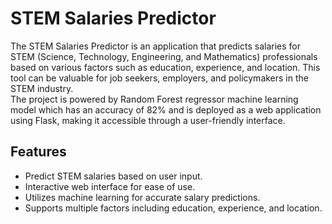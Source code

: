 # STEM Salaries Predictor

The STEM Salaries Predictor is an application that predicts salaries for STEM (Science, Technology, Engineering, and Mathematics) professionals based on various factors such as education, experience, and location. This tool can be valuable for job seekers, employers, and policymakers in the STEM industry.<br>
The project is powered by Random Forest regressor machine learning model which has an accuracy of 82% and is deployed as a web application using Flask, making it accessible through a user-friendly interface.

## Features

- Predict STEM salaries based on user input.
- Interactive web interface for ease of use.
- Utilizes machine learning for accurate salary predictions.
- Supports multiple factors including education, experience, and location.
